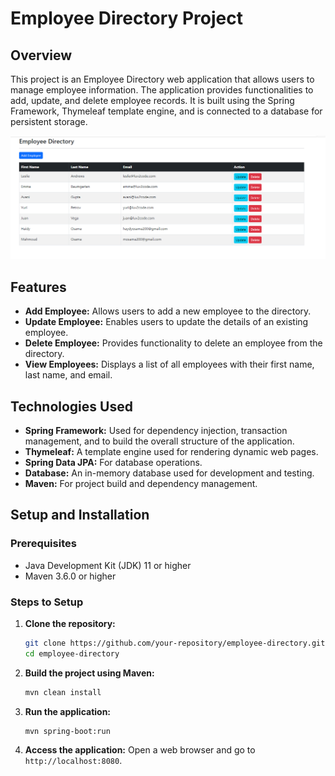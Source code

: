 # Employee Directory Project

## Overview
This project is an Employee Directory web application that allows users to manage employee information. The application provides functionalities to add, update, and delete employee records. It is built using the Spring Framework, Thymeleaf template engine, and is connected to a database for persistent storage.

![Employee Directory](images/img.png)


## Features
- **Add Employee:** Allows users to add a new employee to the directory.
- **Update Employee:** Enables users to update the details of an existing employee.
- **Delete Employee:** Provides functionality to delete an employee from the directory.
- **View Employees:** Displays a list of all employees with their first name, last name, and email.

## Technologies Used
- **Spring Framework:** Used for dependency injection, transaction management, and to build the overall structure of the application.
- **Thymeleaf:** A template engine used for rendering dynamic web pages.
- **Spring Data JPA:** For database operations.
- **Database:** An in-memory database used for development and testing.
- **Maven:** For project build and dependency management.


## Setup and Installation

### Prerequisites
- Java Development Kit (JDK) 11 or higher
- Maven 3.6.0 or higher

### Steps to Setup
1. **Clone the repository:**
    ```bash
    git clone https://github.com/your-repository/employee-directory.git
    cd employee-directory
    ```

2. **Build the project using Maven:**
    ```bash
    mvn clean install
    ```

3. **Run the application:**
    ```bash
    mvn spring-boot:run
    ```

4. **Access the application:**
   Open a web browser and go to `http://localhost:8080`.



